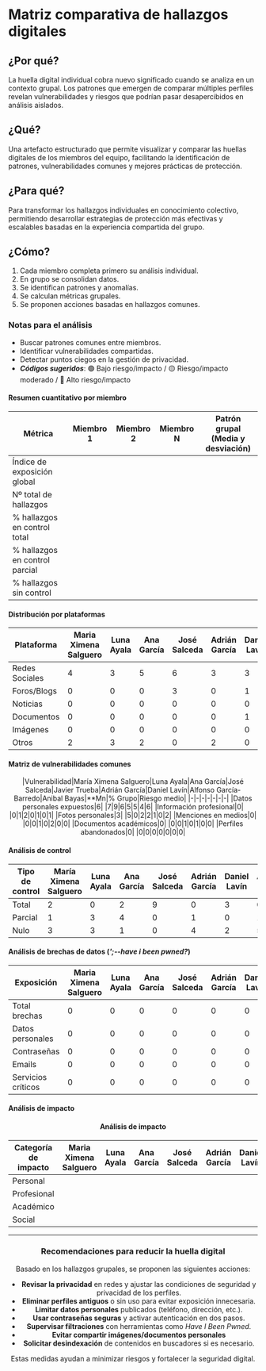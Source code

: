 # Matriz comparativa de hallazgos digitales

## ¿Por qué?

La huella digital individual cobra nuevo significado cuando se analiza en un contexto grupal. Los patrones que emergen de comparar múltiples perfiles revelan vulnerabilidades y riesgos que podrían pasar desapercibidos en análisis aislados.

## ¿Qué?

Una artefacto estructurado que permite visualizar y comparar las huellas digitales de los miembros del equipo, facilitando la identificación de patrones, vulnerabilidades comunes y mejores prácticas de protección.

## ¿Para qué?

Para transformar los hallazgos individuales en conocimiento colectivo, permitiendo desarrollar estrategias de protección más efectivas y escalables basadas en la experiencia compartida del grupo.

## ¿Cómo?

1. Cada miembro completa primero su análisis individual.
1. En grupo se consolidan datos.
1. Se identifican patrones y anomalías.
1. Se calculan métricas grupales.
1. Se proponen acciones basadas en hallazgos comunes.

### Notas para el análisis

- Buscar patrones comunes entre miembros.
- Identificar vulnerabilidades compartidas.
- Detectar puntos ciegos en la gestión de privacidad.
- ***Códigos sugeridos***: 🟢 Bajo riesgo/impacto / 🟡 Riesgo/impacto moderado / 🔴 Alto riesgo/impacto


#### Resumen cuantitativo por miembro

<div align=center>

|Métrica|Miembro 1|Miembro 2|Miembro N|Patrón grupal<br>(Media y desviación)|
|-|-|-|-|-|
|Índice de exposición global|
|Nº total de hallazgos|
|% hallazgos en control total|
|% hallazgos en control parcial|
|% hallazgos sin control|

</div>

#### Distribución por plataformas

<div align=center>

|Plataforma|Maria Ximena Salguero|Luna Ayala|Ana García|José Salceda|Adrián García|Daniel Lavín|Anibal Bayas|Alfonso García-Barredo|Javier Trueba|Total grupo|
|-|-|-|-|-|-|-|-|-|-|-|
|Redes Sociales|4|3|5|6|3|3|3|0|3|30|
|Foros/Blogs|0|0|0|3|0|1|0|0|0|4|
|Noticias|0|0|0|0|0|0|0|4|0|4|
|Documentos|0|0|0|0|0|1|0|0|0|1|
|Imágenes|0|0|0|0|0|0|0|0|0|0|
|Otros|2|3|2|0|2|0|3|0|3|15|

</div>

#### Matriz de vulnerabilidades comunes

<div align=center>

|Vulnerabilidad|María Ximena Salguero|Luna Ayala|Ana García|José Salceda|Javier Trueba|Adrián García|Daniel Lavín|Alfonso García-Barredo|Anibal Bayas|**Mn|% Grupo|Riesgo medio|
|-|-|-|-|-|-|-|
|Datos personales expuestos|6| |7|9|6|5|5|4|6|
|Información profesional|0| |0|1|2|0|1|0|1|
|Fotos personales|3| |5|0|2|2|1|0|2|
|Menciones en medios|0| |0|0|1|0|2|0|0|
|Documentos académicos|0| |0|0|1|0|1|0|0|
|Perfiles abandonados|0| |0|0|0|0|0|0|0|

</div>

#### Análisis de control

<div align=center>

|Tipo de control|María Ximena Salguero|Luna Ayala|Ana García|José Salceda|Adrián García|Daniel Lavín|Anibal Bayas|Alfonso García-Barredo|Javier Trueba|% Grupo|Riesgo promedio|
|-|-|-|-|-|-|-|-|-|-|-|-|
|Total|2|0|2|9|0|3|0|0|0| 
|Parcial|1|3|4|0|1|0|1|0|1|
|Nulo|3|3|1|0|4|2|5|4|5| 

</div>

#### Análisis de brechas de datos (*';--have i been pwned?*)

<div align=center>

|Exposición|Maria Ximena Salguero|Luna Ayala|Ana García|José Salceda|Adrián García|Daniel Lavín|Anibal Bayas|Alfonso García-Barredo|Javier Trueba|% grupal|
|-|-|-|-|-|-|-|-|-|-|-|
|Total brechas|0|0|0|0|0|0|0|0|0|0|
|Datos personales|0|0|0|0|0|0|0|0|0|0|
|Contraseñas|0|0|0|0|0|0|0|0|0|0|
|Emails|0|0|0|0|0|0|0|0|0|0|
|Servicios críticos|0|0|0|0|0|0|0|0|0|0|

</div>

#### Análisis de impacto

<div align=center>

#### Análisis de impacto

<div align=center>

|Categoría de impacto|Maria Ximena Salguero|Luna Ayala|Ana García|José Salceda|Adrián García|Daniel Lavín|Anibal Bayas|Alfonso García-Barredo|Javier Trueba|Impacto grupal|
|-|-|-|-|-|-|-|-|-|-|-|
|Personal| | | | | | | | | | |
|Profesional| | | | | | | | | | |
|Académico| | | | | | | | | | |
|Social| | | | | | | | | | |

---

### Recomendaciones para reducir la huella digital

Basado en los hallazgos grupales, se proponen las siguientes acciones:

- **Revisar la privacidad** en redes y ajustar las condiciones de seguridad y privacidad de los perfiles.
- **Eliminar perfiles antiguos** o sin uso para evitar exposición innecesaria.
- **Limitar datos personales** publicados (teléfono, dirección, etc.).
- **Usar contraseñas seguras** y activar autenticación en dos pasos.
- **Supervisar filtraciones** con herramientas como *Have I Been Pwned*.
- **Evitar compartir imágenes/documentos personales** 
- **Solicitar desindexación** de contenidos en buscadores si es necesario.

Estas medidas ayudan a minimizar riesgos y fortalecer la seguridad digital.
</div>


</div>
